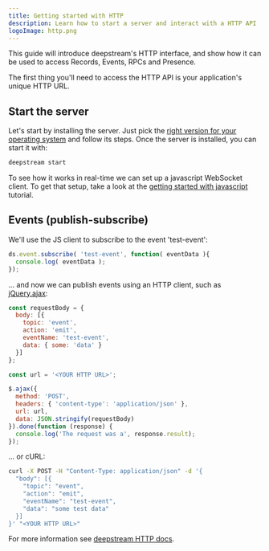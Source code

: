 ```yaml
---
title: Getting started with HTTP
description: Learn how to start a server and interact with a HTTP API
logoImage: http.png
---
```


This guide will introduce deepstream's HTTP interface, and show how it can be used to access
Records, Events, RPCs and Presence.

The first thing you'll need to access the HTTP API is your application's unique HTTP URL.

## Start the server

Let's start by installing the server. Just pick the [right version for your operating system](../install/linux) and follow its steps. Once the server is installed, you can start it with:

```bash
deepstream start
```

To see how it works in real-time we can set up a javascript WebSocket client. To get that setup,
take a look at the [getting started with javascript](javascript)
tutorial.

## Events (publish-subscribe)

We'll use the JS client to subscribe to the event 'test-event':

```javascript
ds.event.subscribe( 'test-event', function( eventData ){
  console.log( eventData );
});
```

... and now we can publish events using an HTTP client, such as [jQuery.ajax](http://api.jquery.com/jquery.ajax/):

```javascript
const requestBody = {
  body: [{
    topic: 'event',
    action: 'emit',
    eventName: 'test-event',
    data: { some: 'data' }
  }]
};

const url = '<YOUR HTTP URL>';

$.ajax({
  method: 'POST',
  headers: { 'content-type': 'application/json' },
  url: url,
  data: JSON.stringify(requestBody)
}).done(function (response) {
  console.log('The request was a', response.result);
});
```

... or cURL:
```bash
curl -X POST -H "Content-Type: application/json" -d '{
  "body": [{
    "topic": "event",
    "action": "emit",
    "eventName": "test-event",
    "data": "some test data"
  }]
}' "<YOUR HTTP URL>"
```

For more information see [deepstream HTTP docs](../../docs/client-http/v1).
